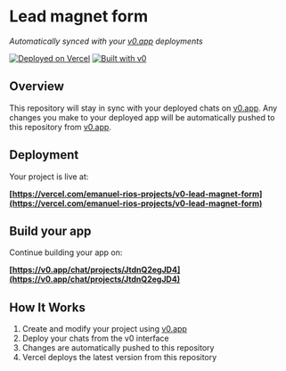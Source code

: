 # Lead magnet form

*Automatically synced with your [v0.app](https://v0.app) deployments*

[![Deployed on Vercel](https://img.shields.io/badge/Deployed%20on-Vercel-black?style=for-the-badge&logo=vercel)](https://vercel.com/emanuel-rios-projects/v0-lead-magnet-form)
[![Built with v0](https://img.shields.io/badge/Built%20with-v0.app-black?style=for-the-badge)](https://v0.app/chat/projects/JtdnQ2egJD4)

## Overview

This repository will stay in sync with your deployed chats on [v0.app](https://v0.app).
Any changes you make to your deployed app will be automatically pushed to this repository from [v0.app](https://v0.app).

## Deployment

Your project is live at:

**[https://vercel.com/emanuel-rios-projects/v0-lead-magnet-form](https://vercel.com/emanuel-rios-projects/v0-lead-magnet-form)**

## Build your app

Continue building your app on:

**[https://v0.app/chat/projects/JtdnQ2egJD4](https://v0.app/chat/projects/JtdnQ2egJD4)**

## How It Works

1. Create and modify your project using [v0.app](https://v0.app)
2. Deploy your chats from the v0 interface
3. Changes are automatically pushed to this repository
4. Vercel deploys the latest version from this repository
